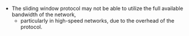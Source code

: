 - The sliding window protocol may not be able to utilize the full available bandwidth of the network,
	- particularly in high-speed networks, due to the overhead of the protocol.